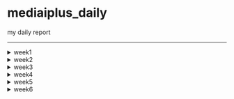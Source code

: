 # mediaiplus_daily
my daily report

******

<details>
<summary>week1</summary>

> <details>
> 
> <summary>20230302</summary>
> 
> ```
> 
> vscode
> DBeaver
> WinSCP
> MongoCompass
> 
> jh.park@mediaiplus.com 
> 123ssk12!
> 
> 메일확인 outlook
> 
> confluence
> 
> 임상시험공부 - 글로벌 임상시험 성공하기
> 
> 인턴십OT 내용정리
> 
> 컴공핵심과목 : 내가 잘하는거->대답잘할수있는거
> 자기소개 : 내가 얼마나 개발을 잘하는지, 얼마나빠르게 성장할수있는지 
> 면접관의 의도?? 편한마음으로 임하자..?
> 
> pw : 0130
> 
> task1 : EudraCT -> CTIS 
> task2 : CRIS result 수집하기
> 
> ```
> 
> </details>
> 
> <details>
> <summary>20230303</summary>
> 
> ```
> 
> 질문할거 -> 구글링 먼저하자
> 1. yml 
> 2. 파서에서 start_date yesterday 주석 이상한것같음
> 3. start_date, saving_start_date difference -> 왜 굳이 따로 두는가 ??
> 
> 
> 폴더 강제삭제 : rm -rf (folder)
> 
> 코드해석하기
> l19 : 파서
> l20 : common에서 logger가져오기 -> common_util로 가보면
> l80 : scraper 정의
> 
> 코드실행하기
> 
> 커맨드 : python scraper_manager.py
> 
> 디폴트값 nih 
> Scraper클래스로 nih 인스턴스 만듬
> _get_model 메소드 실행 -> _handling_date메소드 실행 -> NIHct 모델 리턴함 (클래스로 선언된 모델 임포트해서 갖고옴)
> 
> Namespace(start_date='lastupdatedate', end_date='today', save='no', insert='no', date_parameter=0, cris_start=0, cris_end=None, cris_lang='K', model='nih', email='no')
> 
> cris, mfds -> yaml에서 함
> 
> 핸들링데이터 메소드의 역할 
> 2023-03-01 today 를 아래처럼 변환해줌
> 03/01/2023 03/03/2023
> 
> dao가 뭘까?
> dao
> 
> run 메소드를 이해해보자
> 1. 비교
> 2. 크롤링해옴
> 3. 디비에 트리로 바꿔서 집어넣음
> 
> 
> parser?? : 커맨드라인 인수 파싱하기
> 
> 로컬 디비 만들기 : mysql부터 다시 깔자
> 
> get방식으로 api가져오기 -> 스키마 컴페어 부분부터 다시보기
> 
> ```
> 
> </details>
  
</details>

<!-- week2 -->

<details>
<summary>week2</summary>

> <details>
> <summary>20230306</summary>
> 
> ```
> import ipdb; ipdb.set_trace() 앞으로 디버깅은 이거로 하자
> 로컬에 DB설치하는법을 따로 배워야함...     
> tqdm 이라는 신기한 라이브러리를 배웠음
>   
> api를 통해 정보를 받아올수있다.
> Headers : fakeheaders -> 크롤링시 우회용
> 
> nih 접속하여 회사DB와 비교해보았음. 가장최신화된 자료가 NCT05754515 였는데,
> 회사DB에 contacts 정보가 정확히 입력되어있었음. 
> exact_tree 코드  556~690 
>   
> https://www.clinicaltrials.gov/ct2/home
>   
> ```
> <img
>      src="https://user-images.githubusercontent.com/126745832/223040633-c0b674cc-ac1f-47f8-ab99-f5087f376cc2.png"
>      width=300
>      height=100
> />
> <img
>      src="https://user-images.githubusercontent.com/126745832/223040690-9e20b7f5-e17a-4cf8-a415-63d850956a90.png"
>      width=300
>      height=100
> />
>   
> ```
> 위와 같이 
> /home/jh_park/test/_test/models/nihct/utils/info.py 코드에 적혀진대로 4개가 DB에도 저장된것.
> ```
> <img
>      src="https://user-images.githubusercontent.com/126745832/223041521-9cb969b8-3bbf-43ce-9add-3deb3032159f.png"
>      width=300
>      height=300
> />
> 
> ```
> 각각은 위와 같이 정의됨.
> DB에서 column의 이름임. > RDB cloumn scheme
> 
> compare scheme > crawl data > make tree > insert to DB
>   
> __repr__ : Node만들때(make tree) 사용했음.
> ```
>   
> </details>
> 
> <details>
> <summary>20230307</summary>
> 
> ```
> __str__, __repr__ 차이점 보기
>   
> >>> import datetime
> >>> a = datetime.datetime(2017, 9, 27)
> >>> str(a)
> '2017-09-27 00:00:00'
> >>> repr(a)
> 'datetime.datetime(2017, 9, 27, 0, 0)'
> 
>   
>   
> 크롤링과정 
> 
> NStudiesFound : 업데이트해줘야하는 데이터
> trial/100 만큼 iteration -> full_study_list 채움
> make tree를 이용하여 트리구조로 field_list를 만듬
> 23개의 element를 갖고있음 
> field_list[0] 는 이중리스트형태로 각각의 요소가 그에 해당되는 모듈의 정보를 갖고있음.
> 예시 : [ ['NCT05756881', Node (Level 0) : [struct] IdentificationModule / None // num of child of this node : 5],
>          ['NCT05756868', Node (Level 0) : [struct] IdentificationModule / None // num of child of this node : 5],
>          ['NCT05756855', Node (Level 0) : [struct] IdentificationModule / None // num of child of this node : 6] ... ]
>   
> 이를 바탕으로 rows를 만들면
> 
> [ ['NCT00001971', 'Evaluation of Patients With Liver Disease', 'Evaluation of Patients With Liver Disease', 'National Institutes of Health Clinical Center (CC)', '910214', 'NIH', None, None, None, None, '2023-03-07 10:18:13', '2023-03-07 10:18:13'], 
>   ['NCT00001481', 'The Role of Hormones in Postpartum Mood Disorders', 'An Endocrine Model for Postpartum Mood Disorders', 'National Institutes of Health Clinical Center (CC)', '950097', 'NIH', None, None, None, None, '2023-03-07 10:18:13', '2023-03-07 10:18:13'], 
>   ['NCT00001160', 'Studies on Tumors of the Thyroid', 'Studies on Thyroid Nodules and Thyroid Cancer', 'National Institutes of Health Clinical Center (CC)', '770096', 'NIH', None, None, None, None, '2023-03-07 10:18:13', '2023-03-07 10:18:13'] ... ]  
> 
>   
> cris 데이터 가져오기 
>   
> 그전에 질문
> 
> 1. DB에 중복 데이터가 존재함 
>   https://cris.nih.go.kr/cris/search/detailSearch.do/?seq=14743&search_page=L&search_lang=K
>   https://cris.nih.go.kr/cris/search/detailSearch.do/?seq=15988&search_page=L&search_lang=K
>   -> cris가 버전관리를 안해서 생기는 문제였음. 나중에 최신의 버전 (높은 key)을 유지하자
> 2. PRE20190408-003 ??
>   pre로 key로만 들어갈수있음
> 3. selenium.common.exceptions.WebDriverException: Message: 'chromedriver' executable may have wrong permissions. Please see https://chromedriver.chromium.org/home
>   해결 : 크롬드라이버 깔아서 .env.yml 변
> 4. 링크접속불가 
>   https://cris.nih.go.kr/cris/resultsearch/resultSearch.do/
> 5. 디비에 널값이 있는이유? 
> 
> 
> 크롤링하는법  
>  
> 먼저 갱신일을 기준으로 검색을 함.
>   
> parsing_kor_doc 부터 다시 확인하기. 
>   
>   
> ```
>   
> </details>
> 
> <details>
> <summary>20230308</summary>
> 
> ```
> 
> vscode 단축키
> 
> ctrl + end : 커서 맨끝으로
> shift + end : 선택하면서 행의 맨끝으로
> ctrl + shift + end : 선택하면서 페이지 맨끝으로 
> 
> ctrl + arrow : 커서 단어 단위로 옮기기 
> ctrl + shift + arrow : 단어단위 선택하면서 맨끝으로
> 
> crtl + alt : 다중택
> 
> DB -> mediaiplus -> DB name 'RAW'
> 
> cris : 최신업데이트 부터 오늘날짜로 받아오기 
> 
> 질문
> 1. cris 커맨드 입력받을때 인덱스를 왜입력받는가?
> 
> 2. dev_fe_ctx_cris_ct 테이블의 용도?
> ```
> ```
> git clone 하고 해야하는거 !!!
> 
> 1. .env 
> 2. 크롬드라이버 받기 
> ```
> ```
> CRIS 가장 큰 문제점 : api도없고, 계속해서 사이트가 변경됨 -> 지금만들어도 나중에 cris가 데이터를 게시하는 방법이 달라지면 다시 업로드 해야할 필요가 있음. -> 일단은 현재 버전으로 만들어봐야함.
> 
> 현상황 : cris_ct_result 데이터들 12/16을 마지막으로 업데이트가 안됨.
> 현재(230308 16:06) 기준 연구결과가 등록된 데이터들은 총 551건이 검색되는데, 막상 결과가 등록이 안된경우가 많음
> 
> 결과등록이 안된경우 
> ```
> 
> <img
>      src="https://user-images.githubusercontent.com/126745832/223645866-4067dd5f-441d-4647-95e4-8868149798c0.png"
>      width=300
>      height=300
> />
> <img
>      src="https://user-images.githubusercontent.com/126745832/223645982-f809fdaa-e813-4611-9af6-c2d701a3897c.png"
>      width=300
>      height=300
> />
> 
>   
> ```
> 결과등록이 잘된경우
> ```  
> <img
>      src="https://user-images.githubusercontent.com/126745832/223645598-a3332d69-3451-441b-9550-bf9e7cb93345.png"
>      width=300
>      height=300
> />
> 
> ```
> 내일 확인해봐야하는거 : 3/7 기준 6개가 업데이트됨, 그러나 DB엔 5개만 업데이트됨 (16157 누락) -> 3/7에 정기적으로 스크랩할때, 스크랩하기 전에 5개가 업데이트 된것이고, 나머지 하나는 스크랩 이후 업데이트된 것이었음. 
> 
> 결과 탭에 접속이 가능하다가 안되는 경우는 어떻게 해야할까... -> 업데이트 되는지 알 수가 없음 
>   그럼 전수조사를 해야하는가? -> 경우에 따라 다름 만약 잘못된 데이터를 지우기 위해 결과를 없앤것이라면..?
>   없어진 이유를 알 수 없음.
>   
> ```
> </details>
>
> <details>
> <summary>20230309</summary>
> 
> ```
> 
> study results 존재 -> 연구결과 국문/Eng 보고 크롤링하면 될듯  
> 
> TODO
> 
> 연구결과 탭이 존재하지않음 -> 링크로 접속하면 페이지 존재 (cris_seq=8930) (상세검색 불가, cris_seq으로만 접속가능)
> https://cris.nih.go.kr/cris/resultsearch/resultSearch.do?seq=8930&search_page=L&search_lang=&
> 크롤링 할 때 결과있음으로하면 cris_seq=8930과 같은 데이터는 검색불가 -> 어떻게 크롤링할까
> 
> 상세검색할때 실제 갱신일과, 상세검색에서 검색할때의 저장된 갱신일이 다름. -> KCT0000001
> 
> 현재 크롤링은 상세검색 페이지에서 셀레니움으로 함 -> cris_seq range로 바꾸기?
> 
> 결론!! : 그냥 최종갱신일로 크롤링하자.
> 
> ```
> 
> ```
> study results 형식
> 크게 4가지임
> 1. Participant Flow
> 2. Baseline Characteristics
> 3. Outcome Measures
> 4. Adverse Events
> 
> 
> ct_list를 토대로 ct_result_list를 만들자.
> 
> ct_list 구조 파악하기.
> 
> ct_list는 길이가 업데이트해야하는 데이터의 갯수 만큼 가진 리스트임.
> 예를들어 -start_date=2023-03-01 의 옵션을 준경우, 3월1일부터 오늘날짜(today)까지의 새로 갱신해야할 데이터를 수집하여 저장함
> 이때 ct_list의 각각의 요소가 갱신된 데이터의 정보를 담고있음.
> ```
> ```
> 예를들면 len(ct_list)=3 인경우, 갱신해야할 데이터가 3개가 있는것임.
> 각 데이터의 정보를 dictionary 로 만들어줌 
> 
> ct_list.append({
>             'seq': i,
>             'status': date_list,
>             'content': table_dict,
>             'url': f'{self.base_url}?seq={i}&search_page=L&search_lang={self.language}',
>         })
> 그렇다면 각각의 키에 해당하는 밸류값들을 보자
> ct_list[0]['seq'] = '24303'
> ct_list[0]['status'] = ['등록', '2022/10/25', '2022/12/23', '2023/03/08']
> 
> ct_list[0]['content'] 는 defaultdict 자료형임.
> 
> ct_list[0]['content'].keys() = dict_keys(['1. 연구개요', '2. 임상연구윤리심의', '3. 연구자', '4. 연구현황', '5. 연구비지원기관', '6. 연구책임기관', '7. 연구요약', '8. 연구설계', '9. 대상자선정기준', '10. 결과변수', '11. 연구결과 및 발표', '12. 연구데이터 공유(익명화된 연구대상자 데이터)'])
> 또한 이 key들의 해당하는 value 또한 defaultdict 임
> 
> 예를들면 ct_list[0]['content']['1. 연구개요'] 는 아래와 같이 구성됨. 각각의 key들은 대체로 cris 자료 테이블의 row : contents임
> 
> defaultdict(None, {'CRIS등록번호': 'KCT0008025', '연구고유번호': 'NCC2022-0319', '요약제목': 'MET 또는 EGFR 단백질이 과발현된 전이성 위암의 3차이상 요법으로서의 CKD-702/이리노테칸 1b/2상 임상시험', '연구제목': 'MET 또는 EGFR 단백질이 과발현된 전이성 위암의 3차이상 요법으로서의 CKD-702/이리노테칸 1b/2상 임상시험', '연구약어명': 'CKD-702', '식약처규제연구': '예(Yes)', 'IND/IDE Protocol 여부': '아니오(No)', '타등록시스템 등록여부': '아니오(No)', '임상연구 요양급여적용 신청 여부': '신청 중(Submitted pending)'})
> 
> ct_list[0]['url'] = 'https://cris.nih.go.kr/cris/search/detailSearch.do/?seq=24303&search_page=L&search_lang=K'
> 
> 
> 만약 데이터의 개수가 가변적이라면, 리스트로 만들어줌 -> 하나의 cris_seq가 아니라 여러개의 cris_seq가 있는것, 
> PRIMARY KEY를 하나더잡아줌 즉 예를들어 cris_seq = 24303의 데이터중 연구참여기관이 두개인경우, SRSID라는 PRIMARY KEY를 잡아주는것.
> ```
> <img
> src="https://user-images.githubusercontent.com/126745832/223931817-b00a1bc7-93fc-4871-8ec7-e04dcf821f05.png"
> width=500
> height=50
> />
> 
> ```
> 스키마에대해 일단 모두 rows에 SCHEME[:-2]로 None을 넣어놈
> 
> 오늘의 질문점
> 
> [오후 4:28] 박 진호
> 저 추가적으로 질문드립니다..! cris_ct_result_participant_flow_desc 테이블에서 KCTId = 'KCT0006080' 필터로 검색해보면 cris_seq가 19160, 19735 두개로 나오는데,  https://cris.nih.go.kr/cris/search/listDetail.do여기서 상세검색에서 연구결과를 연구결과 등록으로 두고, CRIS등록번호에 6080을 검색하면 6080데이터가 나와야하는데 안나오더라구요 그래서 이유를 찾아보았습니다.  먼저 연구결과 필터를 미등록으로 바꾸고 6080을 검색하면, 19160페이지가 검색되었습니다. 제 생각엔 CRIS에서 19160의 연구결과를 지우고 갱신을 안해준것 같습니다.  또 추가로 같은 KCTId를 갖는 19735는 연구결과가 있으나 19160에는 없었습니다.  19735는 상태가 임시저장된 데이터라 상세검색 으로는 검색이 안되고, url로는 접속할 수 있더라구요, 19735에는 결과탭이 있지만, 접속은 안되었습니다.https://cris.nih.go.kr/cris/search/detailSearch.do?seq=19735 그래서 제가 생각한점은 데이터베이스에 이러한 결과가 등록되었다가 다시 없어진경우가 추가적으로 존재할수있고, 이러한 데이터들은 CRIS에서 갱신처리를 안해주다보니 저희가 업데이트를 할 수 없다고 판단되는데,  이런경우 현재 데이터베이스에 있는 결과데이터들은 옳은 정보라고 할 수 있는건가요? 만약 그렇지 않다면 현재 데이터들은 지우고 새로운 데이터들로 채워야한다고 생각이되는데.. 제가 생각한점이 맞을까요??아닌경우면 그냥 현재 데이터베이스에 duplicate하는 방식으로 코드를 짜면 되는것일까요?  감사합니다! 
> 
> [오후 4:47] 조용장
> 네, 말씀주신대로가 맞습니다!자세한 설명을 좀 더 미리 드렸으면 고민하실만한 상황이 나오지 않았을텐데 죄송스럽네요..  1.일단 첫번째로 cris_seq는 고유하지만 cris_seq에 상응하는 KCTId는 고유하지 않습니다.이런 문제는 실제로 하나의 임상이 "임시 등록", "반려" 등 "등록"이 되기 전의 형상으로 여러개의 버전이 존재하기 때문인데요. 각 버전은 새로운 cris_seq를 발급 받지만 KCTId는 모두 동일할 수 있습니다. 초기에는 "임시 등록"이나 "반려" 등의 데이터도 의미가 있을 것이라고 판단하여 cris_seq를 기준으로 전체 수집하였습니다. 하지만 그럴 필요가 없다고 판단이 되기도 하였고최종 갱신일을 기준으로 임상시험 문서를 가져와야할 필요성이 대두되면서 cris_seq를 기준으로 데이터를 수집하는 것이 아닌 KCTId를 기준으로 CRIS 데이터를 수집해야 하는 상황이 된거죠. 2.두번째로 말씀주신 6080번과 같이 CRIS에는 등록이되거나 웹 상에 공개되었다가 제거되는 문서들이 있었습니다. 이런 문서들은 추후에 다시 접근하려해도 데이터를 얻을 수 없는 문제점이 발생하구요.  "이런 데이터를 두고 저희는 DB상에서 제거하기 보다는 가지고 있는 편이 더 저희 서비스를 가치있게 만들어 줄거라고 판단하고 있기는 합니다."  그 문서의 등록 취소 요인이 무엇인지는 알 수 없으나 특정 기업에서 어떤 종류의 질병에 대해 어떤 시도를 하려했다..는 정보는 중요할 것 같아서요. 게다가 저희 DB 설계상 제거된 문서에 대한 검출은 전수조사를 하는 수 밖에 없기도 하구요..  따라서 결론은 같은 KCTId에 대해서는 값을 replace하면 될 것 같습니다. 그리고 과거에 존재하였다가 현재에 존재하지 않는 문서에 대해서는 제거하지 않구요. 다만 추후에 동일한 KCTId 임상시험에 대해서 언제 어떻게 업데이트 되었는지 히스토리를 버전별로 가지고 있을 계획은 있습니다. 깃헙에도 이슈 사항으로 올려 놓기는 했어요.
> 
> [오후 4:48] 조용장 
> 글이다 보니 아무래도 제가 조금 이해하기 어렵게 작성해 놓은 내용이 있을 수도 있을 것 같기는해요... 조금 헷갈리시면 다음주에 다시 이야기 나누시죠~
> 
> ```
> </details>
> <details>
> <summary>20230310</summary>  
> 
> ```
> 결과 데이터들의 스터럭쳐가 매우 상이함 => 일반화 할 방법을 생각해보자
> 
> get result cris id 수정 : 
> 
> 다음을 추가함 :
> from selenium.webdriver.support.ui import Select
> Select(self.driver.find_element(By.XPATH, '//*[@id="results_yn"]')).select_by_value("Y")
> 
> 위 코드의 의미는 연구결과가 등록된 문서만 검색하겠다 라는 필터를 설정해준다는 의미임.
> 
> result들의 url을 보려고했는데, 몇개이상의 페이지를 로드하다보니 이런에러가 나는듯 -> 다음주에 다시 확인하기
> stale element reference: element is not attached to the page document
> 
> ```
> 
> </details>
</details>

<!-- week3 -->

<details>

<summary>week3</summary>

> <details>
> 
> <summary>20230313</summary>
>   
> ```
> 연구결과 등록으로 검색 -> 1. 에러페이지가 나오는지 확인 -> 에러나면 그대로 리턴
> 2. 페이지에 접속을 해도, 실제 데이터가 없을수있음.
> 3. 국문/영문으로 할지, 각각 페이지에서 크롤링 할지 정하기 -> 물어봐야 할듯 근데 KCT0008257 를 보면 각각 따로 하는게 좋을듯함.
>  
> 
> 현재 발생한 문제점 : 
> 1. 로딩되는 시간을 줘야 에러가 안남
> 2. 검색되는 데이터의 개수가 다름 -> 
>     연구결과 등록된 데이터들을 볼때, start date를 비워둔 데이터의 개수와 2010-01-01, 즉 cris홈페이지에서 제공하는 초기값을 주면 데이터 개수값이 달라짐.
>     
> 
> html구조
> 연구정보, 연구결과 상이함
> main div -> print div 
> 내일 물어볼거 : date_list는 필요없는건가?
>   
>   
>   
> 결과구조분석
> 1. Participant Flow
> 모집상세설명
> 배정 전 상세설명
> -> 고정적인 두개의 행!!
> 그다음 기간이나옴 -> 주로 기간은 한개존재함.
> 
> 
> 크롤링 과정
> 만약 K인경우, E인경우 나눠서
> 각각 parsing_result_kor_doc(resp), parsing_result_eng_doc(resp) 을 호출함.
> 
> ```
> 
> </details>
>   
> <details>
> 
> <summary>20230314</summary>
>   
> ```
> 연구결과 등록으로 검색 -> 1. 에러페이지가 나오는지 확인 -> 에러나면 그대로 리턴
> 2. 페이지에 접속을 해도, 실제 데이터가 없을수있음.
> 3. 국문/영문으로 할지, 각각 페이지에서 크롤링 할지 정하기 -> 물어봐야 할듯 근데 KCT0008257 를 보면 각각 따로 하는게 좋을듯함.
> 
> study details/study results를 크롤링해와야함 -> 먼저 검색조건에 맞는 날짜에 갱신된 데이터에 한해서 크롤링 그 후 결과가 등록된 데이터를 크롤링
> get max update 는, study details를 크롤링할때 받아와지므로 자동으로 업데이트됨.
>   결과 등록된 데이터는 없는 경우가 많음
>   
>   표안에 표 : 하나의 tr내에 두개의 th
>   원래대로라면 [[th],[td]] 이지만 th가 두개라면 [[th,th],[td]]가 됨
>   td내에 pre가 되어있을수도있다... -> ().text 사용하면 똑같이나옴
>   
>   먼저 results를 크게 4개로 분리, 그 후 각각을 다시 테이블로 분리, 그러면 그 각각의 테이블들은 tr을 갖는다.
>   각 tr을 th_list, td_list로 분리한다. 그후 [th_list, td_list]로 만들어 캡션과함께 테이블딕셔너리에 해당하는 value에 append해준다.
>   
>   tr,td를 분리할때, colspan rowspan을 잘 보자 -> 
>   rowspan = 2 의 의미? 두개의 행을 차지함.
>   colspan = 2 의 의미? 두개의 열을 차지함 즉 세분화된 데이터가 있는경우, colspan, rowspan이 사용
>   
>   코드에 주석으로 남겨둠.
>   
>   
>   Participant Flow 구조 >>>
>   하나의 시퀀스에 여러개의 피리어드
>   각각 피리어드 내에는 여러개의 암그룹이 있을 수 있음 
>   
>   현재 Participant Flow 관련 메소드:
>   cris_ct_result_participant_flow_desc -> 수정필요 x
>   cris_ct_result_participant_flow_list_desc -> 하나의 시퀀스에 여러개의 피리어드를 PFSId로 구분해서 넣어놈. 스키마는 단위, 코멘트
>   cris_ct_result_participant_flow_arm_group -> 암그룹당 정보, 탈락관련정보누락됨
>   cris_ct_result_participant_flow_arm_group_research_step -> 마일스톤은 암그룹당 없을수도있거나 여러개임
>   
>   -> 탈락관련데이터가 아예 없다!
>   
>   
>   
>   
>   
> api로 받아오기????
> ```
> 
> </details>
> 
> <details>
> <summary>20230315</summary>
> 
> ```
> 
> scraper를 fork해봄
> git명령어에 익숙해져가고 있음. 처음으로 clone, fork, ... 등등을 해보았고, git을 사용한 협업이 필수적임을 깨닫게 되었음.
> 
> 추가로 parser를 업데이트하는 커밋을 해봄.
> 
> 현재 PF데이터에 탈락사유가 없어서, 추가적인 테이블을 만들어줌.
> 
> 
> ```
>     
> </details>
> 
> <details>
> <summary>20230316</summary>
> 
> ```
> ct_result_list : 딕셔너리, key로 'Participant Flow', 'Baseline Characteristics', 'Outcome Measure', 'Adverse Events' 를 가짐
>   
> PF구조 파악하기
> result_dict['Participant Flow'].keys() = dict_keys(['모집상세설명', '배정 전 상세설명', 'Participant Flow List'])
>   
> result_dict['Participant Flow']['Participant Flow List'] 의 길이는 Period의 갯수를 의미함 
> 하나의 피리어드 내부에는, 여러개의 암그룹이 있을수 있음. -> 암그룹 리스트가 필요함
> result_dict['Participant Flow']['Participant Flow List'][0].keys() = dict_keys(['기간명', 'Arm Group List', '단위'])
>   
>   첫번째 암그룹의 데이터를 보자.
>   result_dict['Participant Flow']['Participant Flow List'][0]['Arm Group List'][0].keys() = 
>   dict_keys(['중재 / 관찰군명', '중재 / 관찰군 상세내용', '연구시작', 'Important Study Step List', '연구완료', '탈락', 'Fail Reason List'])
> 
>   암그룹 내부에는, 여러개의 마일스톤 데이터와 탈락사유가 있을수 있음.
>   첫번쨰 피리어드 내부의 첫번째 암그룹의 첫번째 마일스톤을 보자.
>   result_dict['Participant Flow']['Participant Flow List'][0]['Arm Group List'][0]['Important Study Step List'][0]
> {'중요연구단계': '시험약 또는 위약 복용', '중요연구단계 결과': '9'}
>   마일스톤 리스트의 요소는 딕셔너리의 형태로 되어있음 -> 탈락사유 리스트또한 같은 구조의 딕셔너리임.
>   
>   BC구조 파악하기
>   
>   먼저 첫번째 테이블은 고정적임
>   다음 테이블은, 나이 테이블 -> 나이는 범주형, 연속형, 그외속성으로 나뉘고 3개가 다 있거나 하나만 있을 수 있음.
>   그러므로 나오는대로 다만듬
>   total_dict['Arm Group List'][i] 에는 딕셔너리가 들어감. 각 딕셔너리의 키가 td가없는 데이터의 th, 즉 타이틀이됨.
>   
>   나이 그 외 특성 아웃라이어 : 
>   https://cris.nih.go.kr/cris/resultsearch/resultSearch.do/?seq=24196&search_page=L&search_lang=K
>   지역
>   https://cris.nih.go.kr/cris/resultsearch/resultSearch.do/?seq=6904&search_page=L&search_lang=K
>   
>   result_dict['Baseline Characteristics']['Arm Group List'][0].keys() = 
> dict_keys(['중재 / 관찰군명', '중재 / 관찰군 상세내용', '전체분석 대상수', '나이, 연속형 Dict', '성별 : 여성, 남성 Dict', '등록지역 Dict', 'Study Specific Measure List'])
>   
>   result_dict['Baseline Characteristics'].keys()
> dict_keys(['Arm Group List', 'Total', '분석단위', '전체분석 대상설명', '나이, 연속형 Dict', '성별 : 여성, 남성 Dict', '등록지역 Dict', 'Study Specific Measure List'])
> ```
> 
> </details>
> 
> <details>
> <summary>20230317</summary>
> 
> ```
> 
> ctrl + u : 리눅스 커맨드 삭제
> 
> 디비에 넣는 메소드
>   주요 아이디어 : 암그룹마다 공통데이터인지, 차이가나는지에 따라 테이블 분리
>   
> cris_ct_result_baseline_chc_desc : 첫번째 테이블의 모든 암그룹의 공통 데이터만
>   
> cris_ct_result_baseline_chc_age_categorical : 나이 범주형이 존재할때, 암그룹의 공통 데이터
> cris_ct_result_baseline_chc_age_continuous : 나이 연속형이 존재할때, 암그룹의 공통 데이터
> cris_ct_result_baseline_chc_age_other : 나이 그 외 특성이 존재할때, 암그룹의 공통 데이터
> 
> cris_ct_result_baseline_chc_gender : 성별 여성남성이 존재할때, 암그룹의 공통 데이터
> cris_ct_result_baseline_chc_gender_other : 성별 그 외 특성 존재할때, 암그룹의 공통 데이터
>   
> cris_ct_result_baseline_chc_enrollment_region : 등록지역, 공통데이터 
>   
> cris_ct_result_baseline_chc_other_specific : 그 외 특성, 같은 시퀀스에 대해 여러개의 OSSId가 있을 수 있다.
> OSSId를 사용함 (Other specific study Id)
>   
> 이제부턴 AGTId (Arm Group Title Id)를 암그룹 수에 따라 가질수 있음
> cris_ct_result_baseline_chc_arm : 첫번째 테이블 각각 암그룹 데이터 AGTId를 사용함
>   
> cris_ct_result_baseline_chc_arm_age_categorical : 나이 범주형 데이터, 암그룹마다 저장
> 
> 나이 연속형 데이터
> cris_ct_result_baseline_chc_arm_age_continuous_measure_type
> cris_ct_result_baseline_chc_arm_age_continuous_dispersion
>   -> 현재 테이블에 측정치 종류 분산도 측정을 따로 저장중인데, 한번에 저장하는거로 바꾸고, 
>   그 후 나이 연속형말고도 측정치 종류, 분산도 측정이 나올수있으므 만들어줘야함.
> 
> cris_ct_result_baseline_chc_arm_age_other_category : 한 시퀀스내에 여러개의 AGTId, 각각 AGTId당 AOCId가 할당될수있음.
> AOCId(Age other category Id)가 범주명의 갯수가됨.
>   
> cris_ct_result_baseline_chc_arm_age_other_category_result : 각 AOCId 에 ACRId할당.
>   연습용으로 좋은 seq : 13913
>   
> cris_ct_result_baseline_chc_arm_other_sp_category : 암그룹 -> 그외특성리스트 -> 범주명 리스트
> ```
> 
> </details>
</details>
  
<!--   week4 -->
  
<details>
<summary>week4</summary>
  
> <details>
> 
> <summary>20230320</summary>
> 
> ```
> 
> 분산도&측정치 수정 :
> cris_ct_result_baseline_chc_arm_age_continuous_measurements
> cris_ct_result_baseline_chc_arm_age_other_category_measurements
> cris_ct_result_baseline_chc_arm_gender_other_category_measurements
> 
> RAW -> REFINE 으로 옮기기
> 중요한 부분 : DB테이블이 변경되면, REFINE에 들어갈 데이터들도 바뀌어야하므로, 따로 코드를 수정해야함.
> 
> OM 분석하기
> 
> 결과변수의 갯수에 따라, 테이블의 갯수가 다름.
> 테이블 형식은, 결과변수 - 암그룹 정보 - data table 로 되어있음.
> 
> ct_result_list[i]['content']['Outcome Measure']['Outcome Measure List'][0] -> 0번째 OM, keys() 는
> dict_keys(['결과변수종류', '평가항목', '평가항목 상세설명', '평가시기', '통계분석', 'Arm Group List', '전체분석단위', '전체분석 대상설명', '측정단위']) 가 존재하고, Arm Group List를 제외하고 모두 공통항목임.
> 
> 기존의 방식에서 수정한부분 : 구조적으로는 없으나, 코드상오류가 하나 있었음
> 
> 나중에 다뤄야할 이슈 : 페이지 10개 넘어가면안됨.
> 
> AE 분석하기
> 
> 첫번째 테이블 고정
> 두번째 테이블은, 암그룹의 갯수만큼 column을 가짐. -> 행은 고정
> All cause mortality - 발생대상수, 연구대상수 고정
> Serious Adverse events - 발생대상수, 연구대상수, 이상반응 보고 횟수 고정
> 
> 
> ```
> 
> </details>
> 
> <details>
> 
> <summary>20230321</summary>
> 
> ```
> 
> 현재문제점 
> Other (Not Including Serious) Adverse Events 에서 
> 발생빈도보고기준 탭이 있으면, 데이터가 한칸씩 밀려남
> 
> Serious Adverse Events 에서
> Term, Total 아래 데이터는 무의미한 데이터로 취급함 -> 일단 유지 하기
> 
> 
> 
> ```
> 
> </details>
> 
> <details>
> 
> <summary>20230322</summary>
> 
> ```
> 
> cris api로 받아오기 : 페이지 설정을 해줘야함(데이터가 20개를 넘어가면 1페이지만으로 안끝남)
> prepared=True **
> 
> 
> ```
> 
> </details>
> 
> <details>
> 
> <summary>20230323</summary>
> 
> ```
> 
> DB에  만들기 : 
> import pymysql 을 import mysql.connector as pymysql 로 바꿔
> cursor 선언시 cursor = conn.cursor()  
> 
> 해야하는거 : sql구문 수정해서, 테이블 만들기
> 탈락사유 테이블 insert위해 함수만들기
> 
> cris_ct_result_baseline_chc_arm_age_other_category_result 수정해야함
> -> 수정완료
> 
> '측정치 종류', '분산도 측정' 이 나올수있는 데이터 : 나이연속 나이그외 성별그외 그외특성
> -> 나이연속은 이미존재하므로 총 6개의 추가 테이블을 만들어야함 : sql 수정, info 수정, 함수선언 
> 
> crisids받아오는 함수 수정
> 
> 
> ```
> 
> </details>
> 
> 
> 
> <details>
> 
> <summary>20230324</summary>
> 
> ```
> 
> 디비에서 스키마 잘못된것들 수정
> failed reason 에서 ISS -> FRS
> other sp 테이블 PRI key에 OSSID추가
> 
> eng차트 수정하기 
> 수정완료 
> DDL 수정
> info 수정
> extract_tree 수정
> parser 수정
> 
> ```
> 
> </details>

  
> </details>

<!-- week5 -->

<details>

<summary>week5</summary>
 
> <details>
>   
> <summary>20230327</summary>
>   
>   ```
>   
>   Error occurred in cris_ct_result_outcome_measure_desc : Error while executing statement: Data too long for column 'outcome_measure_time_frame' at row 1 : 에러 수정 -> sql문 수정, 데이터의 입력값 범위 늘려야함
>   varchar -> text 로 수정
>   서버데이터삭제돼서 다시 옮겨오기
>   ssh 접속시, fingerprint -> SSH에서 fingerprint는 공개키의 고유한 식별자로서, 해당 공개키가 유효하고 정확하게 인증된 것임을 보장하기 위한 기술적인 수단이다.
>   
>   ```
>   
> </details>
> 
> <details>
>   
> <summary>20230328</summary>
>   
>   ```
>   
>  연구결과가 있는 553개 데이터에 대해 크롤링하기
> Error occurred in cris_ct_result_participant_flow_arm_group_failed_reason_eng : Error while executing statement: Data too long for column 'failed_reason' at row 1
> Error occurred in cris_ct_result_baseline_chc_arm_eng : Error while executing statement: Data too long for column 'arm_group_title' at row 1
> Error occurred in cris_ct_result_baseline_chc_arm_age_other_category_eng : Error while executing statement: Data too long for column 'category_title' at row 1
> Error occurred in cris_ct_result_baseline_chc_arm_gender_other_category_result_eng : Error while executing statement: Data too long for column 'category_result' at row 1
> Error occurred in cris_ct_result_outcome_measure_arm_group_eng : Error while executing statement: Data too long for column 'arm_group_title' at row 1
> Error occurred in cris_ct_result_adverse_events_arm_group_eng : Error while executing statement: Data too long for column 'arm_group_title' at row 1
> -> sql에서 text로 바꿔주기
>   
>   '분석대상수' 탭이 두개의 th로 나뉘어진경우, 스키마네임에 ''이 들어감 -> 예외처리를해줘야함
>   
>  현재 발생한 문제점 :
>  1. DB에 저장이 안되는 테이블이 존재 -> 그러나 eng은 잘 저장이 되어있음. -> eng,kor 비교해서 해결하자
>  cris_ct_result_adverse_events_all_cause_mortaity
>  cris_ct_result_adverse_events_other_adverse_events
> cris_ct_result_adverse_events_other_adverse_reaction
> cris_ct_result_adverse_events_serious_adverse_events
> cris_ct_result_adverse_events_serious_adverse_reaction
> -> Dict 붙여서 해결
>   
> cris_ct_result_outcome_measure_arm_group_category
> cris_ct_result_outcome_measure_arm_group_category_result -> CategoryList, Category List 띄어쓰기 해결
> 
> 2. cris_ct_result_outcome_measure_desc_eng 에 데이터가 저장이안됨 -> 코드수정해야함 -> indentation 수정으로 해결
> 
>   3. mortaity -> mortaㅣity 오타수정 ...> 할필요 없음.. cris데이터오류였음
> 
> 
>   ```
>   
> </details>
>   
> <details>
>   
> <summary>20230329</summary>
>   
>   ```
>   
>   새로운 모델로 크롤링하고 DB에 넣기 -> 데이터 손실이 있나 확인하기
>   
>   cris_ct_result_adverse_events_serious_adverse_reaction
>   cris_ct_result_participant_flow_arm_group_failed_reason 에서 다시 문제 발생, 데이터 저장이 안됨
>   
>   cris_ct_all_overview 에 한해서 메소드가 get_rows_cris_all_overview 임.
>   
>   할 일 :
>   1)
> medic-dev-2022.c6dzc5dnqf69.ap-northeast-2.rds.amazonaws.com
> 서버, RAW DB 접속
> 
>  
> 
> 2)
> 뒤에 알고리듬 부분, dev_fe_이런것처럼 cris_ct로 시작하는 것 제외
> cris_ct_latest_approved_overvie, _eng 제외
> 하여 모든 table drop 후
> 
>  
> 
> 3) 2에서 제외한 테이블을 제외하고 cris_eng.sql, cris_kor.sql 로
> 테이블 생성
> 
>  
> 
> 4) scraper_manager.py -model=cris -insert=yes -start_date=
> 를 실행하여
> 기존 cris 데이터 + cris result 데이터 수집
>   
> 
>   
>   ```
>   
>   
> </details>
> 
> <details>
> 
> <summary>20230330</summary>
> 
> ```
> 1. integration folder의 func.py를 참고하여 cris_seq를 이용하고 있는 부분을 모두 분석
> 
>  
> 
> 2. 해당 파트를 KCTId로 대체
> 
>  
> 
> 3. RAW 데이터베이스에서 CRIS 테이블들은 KCTId를 primary key로 사용하도록 변경
> --> cris_seq를 그냥 날릴 것인지 아니면 그냥 property로 가지고 있을 것인지... 고민??
> 
>  
> 
> 4. REFINE을 다시 한번 돌려야 함 --> 도연님께 부탁
>   
> 현재 DDL에 REFINE 테이블 DDL이 없음 -> 만들  
> 
> 
> ```
> </details>
> 
> 
> <details>
> 
> <summary>20230331</summary>
> 
> ```
> scraper -> refine
> REFINE 의 순서 : init 에서 _get_in_memory_table 호출
> 
> 
> 
> 
> 
> 
> ```
> 
> </details>
>   
>   
> </details>

<!-- week6 -->


<details>

<summary>week6</summary>

<details>

<summary>20230404</summary>

```

  refiner.py 분석!!
  
  fetched_rows : DB에 ct_index테이블 가져옴
  fetched_rows, fetched_rows[0] = (1, 'NIH', 'NCT00000102', None, datetime.datetime(2023, 3, 14, 10, 55, 33), datetime.datetime(2023, 3, 14, 10, 55, 33))
  -> (ct_id, source, source_id, sub_id, _, _) 의 형태
  
  리턴되는 테이블 : idx_dict, idx_dict['NIH']['NCT...'] = ct_id 의 형태. if CRIS의 경우라면 src_id가 현재 cris_seq, sub_id를 가짐. ct_id는 통합번호. 
  
  이후 모듈마다 함수실행. 
  
  refine_ct_identification : 각 임상사이트마다 RAW데이터베이스 접근후 데이터 가져옴.

```


</details>

<details>

<summary>20230405</summary>

```

  refiner에서 각 모듈의 요소는 dict이며, 각dict에는 스키마와 테이블네임, 메소드정보가 들어 있음.
  첫번째 모듈은 IdentificationModule, 첫번째 모듈은 3개의 딕셔너리를 갖고있으며, 첫번째 요소가 ct_identification임.
  
  @global_process의 의미 파악하기.
  decorator로 함수를 인자로받음. 
  
  처음 실행시 refiner는 get in memory table을 호출하는데, 이때 로컬 DB에는 ct_index 테이블이 없기 때문에, 새로 만들어줘야함.

```


</details>

</details>



</details>


